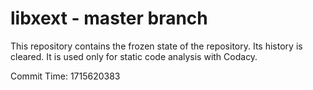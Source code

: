 # libxext - master branch

This repository contains the frozen state of the repository.
Its history is cleared. It is used only for static code
analysis with Codacy.

Commit Time: 1715620383